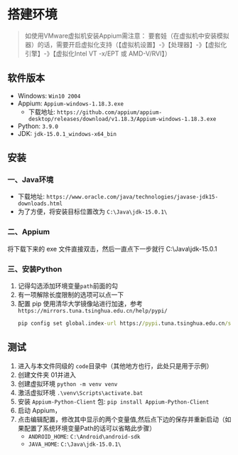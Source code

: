 # 搭建环境

> 如使用VMware虚拟机安装Appium需注意：
> 要套娃（在虚拟机中安装模拟器）的话，需要开启虚拟化支持（【虚拟机设置】-》【处理器】-》【虚拟化引擎】-》【虚拟化Intel VT -x/EPT 或 AMD-V/RVI】）

## 软件版本

- Windows: `Win10 2004`
- Appium: `Appium-windows-1.18.3.exe`
    - 下载地址: `https://github.com/appium/appium-desktop/releases/download/v1.18.3/Appium-windows-1.18.3.exe`
- Python: `3.9.0`
- JDK: `jdk-15.0.1_windows-x64_bin`

## 安装

### 一、Java环境

- 下载地址: `https://www.oracle.com/java/technologies/javase-jdk15-downloads.html`
- 为了方便，将安装目标位置改为 `C:\Java\jdk-15.0.1\`

### 二、Appium

将下载下来的 exe 文件直接双击，然后一直点下一步就行
C:\Java\jdk-15.0.1

### 三、安装Python

1. 记得勾选添加环境变量`path`前面的勾
2. 有一项解除长度限制的选项可以点一下
3. 配置 pip 使用清华大学镜像站进行加速，参考`https://mirrors.tuna.tsinghua.edu.cn/help/pypi/`
    ```cmd
    pip config set global.index-url https://pypi.tuna.tsinghua.edu.cn/simple
    ```

## 测试

1. 进入与本文件同级的 `code`目录中（其他地方也行，此处只是用于示例）
2. 创建文件夹 01并进入
3. 创建虚拟环境 `python -m venv venv`
4. 激活虚拟环境 `.\venv\Scripts\activate.bat`
5. 安装 `Appium-Python-Client` 包: `pip install Appium-Python-Client`
6. 启动 Appium，
7. 点击编辑配置，修改其中显示的两个变量值,然后点下边的保存并重新启动（如果配置了系统环境变量Path的话可以省略此步骤）
    - `ANDROID_HOME`: `C:\Android\android-sdk`
    - `JAVA_HOME`: `C:\Java\jdk-15.0.1\`
